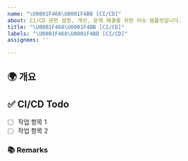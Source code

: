 ```yaml
---
name: "\U0001F468‍\U0001F4BB [CI/CD]"
about: CI/CD 관련 설정, 개선, 문제 해결을 위한 이슈 템플릿입니다.
title: "\U0001F468‍\U0001F4BB [CI/CD]"
labels: "\U0001F468‍\U0001F4BB [CI/CD]"
assignees: ''

---
```


## 🌍 개요
<!-- CI/CD 작업을 간략히 설명합니다.-->

## ✅ CI/CD Todo
<!-- CI/CD 작업으로 인해 수행해야 할 주요 작업 항목들을 나열합니다. -->
- [ ] 작업 항목 1
- [ ] 작업 항목 2

### 📚 Remarks
<!-- CI/CD 작업으로 인해 참고해야할 사항이 있다면 적습니다. -->
